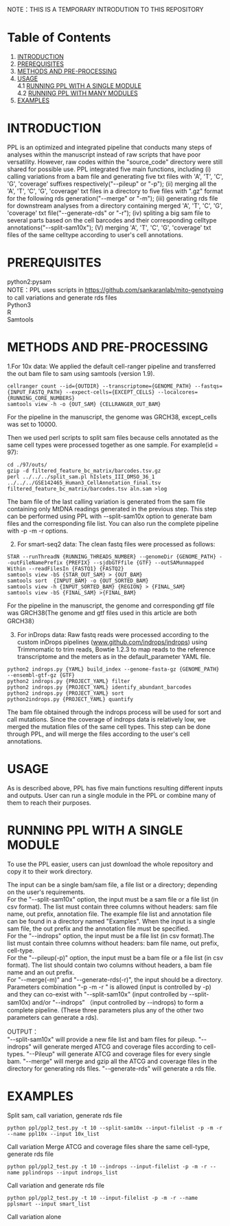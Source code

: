 NOTE：THIS IS A TEMPORARY INTRODUTION TO THIS REPOSITORY

# Table of Contents
1. [INTRODUCTION](#introduction)
2. [PREREQUISITES](#prerequisites)
3. [METHODS AND PRE-PROCESSING](#methods-and-pre-processing)
4. [USAGE](#usage)  
    4.1 [RUNNING PPL WITH A SINGLE MODULE](#running-ppl-with-a-single-module)  
    4.2 [RUNNING PPL WITH MANY MODULES](#running-ppl-with-many-modules)  
5. [EXAMPLES](#examples)

# INTRODUCTION 
PPL is an optimized and integrated pipeline that conducts many steps of analyses within the manuscript instead of raw scripts that have poor versatility. However, raw codes within the "source_code" directory were still shared for possible use. PPL integrated five main functions, including (i) calling variations from a bam file and generating five txt files with 'A', 'T', 'C', 'G', 'coverage' suffixes respectively("--pileup" or "-p"); (ii) merging all the 'A', 'T', 'C', 'G', 'coverage' txt files in a directory to five files with ".gz" format for the following rds generation("--merge" or "-m"); (iii) generating rds file for downstream analyses from a directory containing merged 'A', 'T', 'C', 'G', 'coverage' txt file("--generate-rds" or "-r"); (iv) spliting a big sam file to several parts based on the cell barcodes and their corresponding celltype annotations("--split-sam10x"); (V) merging 'A', 'T', 'C', 'G', 'coverage' txt files of the same celltype according to user's cell annotations.

# PREREQUISITES
python2:pysam  
NOTE：PPL uses scripts in https://github.com/sankaranlab/mito-genotyping to call variations and generate rds files   
Python3   
R   
Samtools   

# METHODS AND PRE-PROCESSING
1.For 10x data:
We applied the default cell-ranger pipeline and transferred the out bam file to sam using samtools (version 1.9).

```
cellranger count --id={OUTDIR} --transcriptome={GENOME_PATH} --fastqs={INPUT_FASTQ_PATH} --expect-cells={EXCEPT_CELLS} --localcores={RUNNING_CORE_NUMBERS}
samtools view -h -o {OUT_SAM} {CELLRANGER_OUT_BAM}
```
For the pipeline in the manuscript, the genome was GRCH38, except_cells was set to 10000. 

Then we used perl scripts to split sam files because cells annotated as the same cell types were processed together as one sample. For example(id = 97):

```
cd ./97/outs/
gzip -d filtered_feature_bc_matrix/barcodes.tsv.gz
perl ../../../split_sam.pl hIslets_III_DMSO_36_1 ../../../GSE142465_Human3_CellAnnotation_final.tsv filtered_feature_bc_matrix/barcodes.tsv aln.sam >log
```
The bam file of the last calling variation is generated from the sam file containing only MtDNA readings generated in the previous step.
This step can be performed using PPL with --split-sam10x option to generate bam files and the corresponding file list. You can also run the complete pipeline with -p -m -r options.

2. For smart-seq2 data:
The clean fastq files were processed as follows:

```
STAR --runThreadN {RUNNING_THREADS_NUMBER} --genomeDir {GENOME_PATH} --outFileNamePrefix {PREFIX} --sjdbGTFfile {GTF} --outSAMunmapped Within --readFilesIn {FASTQ1} {FASTQ2}
samtools view -bS {STAR_OUT_SAM} > {OUT_BAM}
samtools sort  {INPUT_BAM} -o {OUT_SORTED_BAM}
samtools view -h {INPUT_SORTED_BAM} {REGION} > {FINAL_SAM}
samtools view -bS {FINAL_SAM} >{FINAL_BAM}
```

For the pipeline in the manuscript, the genome and corresponding gtf file was GRCH38(The genome and gtf files used in this article are both GRCH38）

3. For inDrops data:
Raw fastq reads were processed according to the custom inDrops pipelines (www.github.com/indrops/indrops) using Trimmomatic to trim reads, Bowtie 1.2.3 to map reads to the reference transcriptome and the meters as in the default_parameter YAML file.

```
python2 indrops.py {YAML} build_index --genome-fasta-gz {GENOME_PATH} --ensembl-gtf-gz {GTF}
python2 indrops.py {PROJECT_YAML} filter
python2 indrops.py {PROJECT_YAML} identify_abundant_barcodes
python2 indrops.py {PROJECT_YAML} sort
python2indrops.py {PROJECT_YAML} quantify
```
The bam file obtained through the indrops process will be used for sort and call mutations. Since the coverage of indrops data is relatively low, we merged the mutation files of the same cell types. This step can be done through PPL, and will merge the files according to the user's cell annotations.

# USAGE
As is described above, PPL has five main functions resulting different inputs and outputs. User can run a single module in the PPL or combine many of them to reach their purposes.
# RUNNING PPL WITH A SINGLE MODULE




To use the PPL easier, users can just download the whole repository and copy it to their work directory. 



The input can be a single bam/sam file, a file list or a directory; depending on the user's requirements.   
For the "--split-sam10x" option, the input must be a sam file or a file list (in csv format). The list must contain three columns without headers: sam file name, out prefix, annotation file. The example file list and annotation file can be found in a directory named "Examples". When the input is a single sam file, the out prefix and the annotation file must be specified.  
For the "--indrops" option, the input must be a file list (in csv format).The list must contain three columns without headers: bam file name, out prefix, cell-type.  
For the "--pileup(-p)" option, the input must be a bam file or a file list (in csv format).  The list should contain two columns without headers, a bam file name and an out prefix.   
For "--merge(-m)" and "--generate-rds(-r)", the input should be a directory.  
Parameters combination "-p -m -r " is allowed (input is controlled by -p)  and they can co-exist with "--split-sam10x" (input controlled by --split-sam10x) and/or "--indrops” （input controlled by --indrops) to form a complete pipeline. (These three parameters plus any of the other two parameters can generate a rds).
  
OUTPUT：  
 "--split-sam10x" will provide a new file list and bam files for pileup.
 "--indrops" will generate merged ATCG and coverage files according to cell-types.
 "--Pileup" will generate ATCG and coverage files for every single bam.
 "--merge" will merge and gzip all the ATCG and coverage files in the directory for generating rds files.
 "--generate-rds" will generate a rds file.
 
 # EXAMPLES
 Split sam, call variation, generate rds file
 
 ```
 python ppl/ppl2_test.py -t 10 --split-sam10x --input-filelist -p -m -r --name ppl10x --input 10x_list
 ```
 Call variation Merge ATCG and coverage files share the same cell-type, generate rds file
 
 ```
 python ppl/ppl2_test.py -t 10 --indrops --input-filelist -p -m -r --name pplindrops --input indrops_list
 ```
 Call variation and generate rds file 
 ```
 python ppl/ppl2_test.py -t 10 --input-filelist -p -m -r --name pplsmart --input smart_list
 ```
 Call variation alone
 ```

